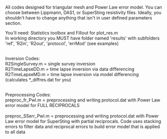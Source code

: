 All codes designed for triangular mesh and Power Law error model. You can choose between Lippmann, DAS1, or SuperSting resistivity files. Ideally, you shouldn't have to change anything that isn't in user defined parameters section.

You'll need:
Statistics toolbox and Fillout for plot_res.m <br />
In working directory you MUST have folder named 'results' with subfolders 'ref', 'R2in', 'R2out', 'protocol', 'errMod' (see examples) <br /><br />

Inversion Codes: <br />
R2SingleSurvey.m = single survey inversion <br />
R2TimeLapseDD.m = time lapse inversion via data differencing <br />
R2TimeLapseMD.m = time lapse inversion via model differencing (calculates *_diffres.dat for you) <br /> <br />

Preprocessing Codes: <br />
preproc_fr_Pwl.m = preprocessing and writing protocol.dat with Power Law error model for FULL RECIPROCALS <br /> <br />
preproc_SSerr_Pwl.m = preprocessing and writing protocol.dat with Power Law error model for SuperSting with partial reciprocals. Code uses stacking errors to filter data and reciprocal errors to build error model that is applied to all data <br /> <br />



